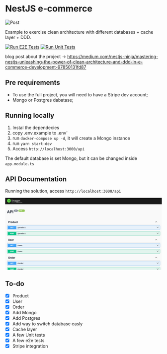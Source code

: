# NestJS e-commerce

![Post](https://medium.com/nestjs-ninja/mastering-nestjs-unleashing-the-power-of-clean-architecture-and-ddd-in-e-commerce-development-97850131fd87)

Example to exercise clean architecture with different databases + cache layer + DDD.

[![Run E2E Tests](https://github.com/henriqueweiand/nestjs-ecommerce/actions/workflows/run-e2e-tests.yml/badge.svg)](https://github.com/henriqueweiand/nestjs-ecommerce/actions/workflows/run-e2e-tests.yml)
[![Run Unit Tests](https://github.com/henriqueweiand/nestjs-ecommerce/actions/workflows/run-unit-tests.yml/badge.svg)](https://github.com/henriqueweiand/nestjs-ecommerce/actions/workflows/run-unit-tests.yml)

blog post about the project -> https://medium.com/nestjs-ninja/mastering-nestjs-unleashing-the-power-of-clean-architecture-and-ddd-in-e-commerce-development-97850131fd87

## Pre requirements

- To use the full project, you will need to have a Stripe dev account;
- Mongo or Postgres dabatase;

## Running locally

1. Instal the dependecies
2. copy .env.example to .env'
3. run `docker-compose up -d`, it will create a Mongo instance
4. run `yarn start:dev`
5. Access `http://localhost:3000/api`

The default database is set Mongo, but it can be changed inside `app.module.ts`

## API Documentation

Running the solution, access `http://localhost:3000/api`

![Preview](https://github.com/henriqueweiand/nestjs-ecommerce/blob/master/assets/swagger.png)

## To-do

- [x] Product
- [x] User
- [x] Order
- [x] Add Mongo
- [x] Add Postgres
- [x] Add way to switch database easly
- [x] Cache layer
- [x] A few Unit tests
- [x] A few e2e tests
- [x] Stripe integration

